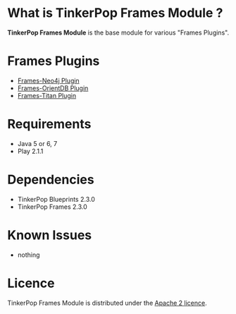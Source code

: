 What is TinkerPop Frames Module ?
============

**TinkerPop Frames Module** is the base module for various "Frames Plugins".

Frames Plugins
======

* [Frames-Neo4j Plugin](http://goo.gl/912K1)
* [Frames-OrientDB Plugin](http://goo.gl/4zvvI)
* [Frames-Titan Plugin](http://goo.gl/qxQll)

Requirements
=========

* Java 5 or 6, 7
* Play 2.1.1

Dependencies
=========

* TinkerPop Blueprints 2.3.0
* TinkerPop Frames 2.3.0
 
Known Issues
=============
* nothing

Licence
========
TinkerPop Frames Module is distributed under the [Apache 2 licence](http://www.apache.org/licenses/LICENSE-2.0.html).
